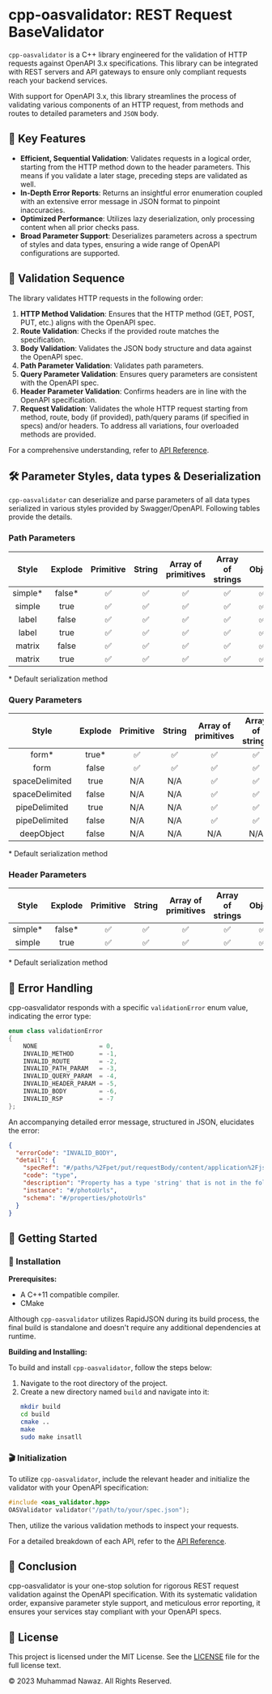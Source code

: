 # cpp-oasvalidator: REST Request BaseValidator

`cpp-oasvalidator` is a C++ library engineered for the validation of HTTP requests against OpenAPI 3.x specifications. This library can be integrated with REST servers and API gateways to ensure only compliant requests reach your backend services.

With support for OpenAPI 3.x, this library streamlines the process of validating various components of an HTTP request, from methods and routes to detailed parameters and `JSON` body.

## 🌟 Key Features
- **Efficient, Sequential Validation**: Validates requests in a logical order, starting from the HTTP method down to the header parameters. This means if you validate a later stage, preceding steps are validated as well.
- **In-Depth Error Reports**: Returns an insightful error enumeration coupled with an extensive error message in JSON format to pinpoint inaccuracies.
- **Optimized Performance**: Utilizes lazy deserialization, only processing content when all prior checks pass.
- **Broad Parameter Support**: Deserializes parameters across a spectrum of styles and data types, ensuring a wide range of OpenAPI configurations are supported.

## 📜 Validation Sequence
The library validates HTTP requests in the following order:

1. **HTTP Method Validation**: Ensures that the HTTP method (GET, POST, PUT, etc.) aligns with the OpenAPI spec.
2. **Route Validation**: Checks if the provided route matches the specification.
3. **Body Validation**: Validates the JSON body structure and data against the OpenAPI spec.
4. **Path Parameter Validation**: Validates path parameters.
5. **Query Parameter Validation**: Ensures query parameters are consistent with the OpenAPI spec.
6. **Header Parameter Validation**: Confirms headers are in line with the OpenAPI specification.
7. **Request Validation**: Validates the whole HTTP request starting from method, route, body (if provided), path/query params (if specified in specs) and/or headers. To address all variations, four overloaded methods are provided. 

For a comprehensive understanding, refer to [API Reference](API.md).

## 🛠 Parameter Styles, data types & Deserialization
`cpp-oasvalidator` can deserialize and parse parameters of all data types serialized in various styles provided by Swagger/OpenAPI. Following tables provide the details.

### Path Parameters
| **Style** | **Explode** | **Primitive** | **String** | **Array of primitives** | **Array of strings** | **Object** |
|:---------:|:-----------:|:-------------:|:----------:|:-----------------------:|:--------------------:|:----------:|
|  simple*  |   false*    |       ✅       |     ✅      |            ✅            |          ✅           |     ✅      |
|  simple   |    true     |       ✅       |     ✅      |            ✅            |          ✅           |     ✅      |
|   label   |    false    |       ✅       |     ✅      |            ✅            |          ✅           |     ✅      |
|   label   |    true     |       ✅       |     ✅      |            ✅            |          ✅           |     ✅      |
|  matrix   |    false    |       ✅       |     ✅      |            ✅            |          ✅           |     ✅      |
|  matrix   |    true     |       ✅       |     ✅      |            ✅            |          ✅           |     ✅      |

&#42; Default serialization method

### Query Parameters
|   **Style**    | **Explode** | **Primitive** | **String** | **Array of primitives** | **Array of strings** | **Object** |
|:--------------:|:-----------:|:-------------:|:----------:|:-----------------------:|:--------------------:|:----------:|
|     form*      |    true*    |       ✅       |     ✅      |            ✅            |          ✅           |     ✅      |
|      form      |    false    |       ✅       |     ✅      |            ✅            |          ✅           |     ✅      |
| spaceDelimited |    true     |      N/A      |    N/A     |            ✅            |          ✅           |    N/A     |
| spaceDelimited |    false    |      N/A      |    N/A     |            ✅            |          ✅           |    N/A     |
| pipeDelimited  |    true     |      N/A      |    N/A     |            ✅            |          ✅           |    N/A     |
| pipeDelimited  |    false    |      N/A      |    N/A     |            ✅            |          ✅           |    N/A     |
|   deepObject   |    false    |      N/A      |    N/A     |           N/A           |         N/A          |     ❌      |

&#42; Default serialization method

### Header Parameters
| **Style** | **Explode** | **Primitive** | **String** | **Array of primitives** | **Array of strings** | **Object** |
|:---------:|:-----------:|:-------------:|:----------:|:-----------------------:|:--------------------:|:----------:|
|  simple*  |   false*    |       ✅       |     ✅      |            ✅            |          ✅           |     ✅      |
|  simple   |    true     |       ✅       |     ✅      |            ✅            |          ✅           |     ✅      |

&#42; Default serialization method

## 🚫 Error Handling

cpp-oasvalidator responds with a specific `validationError` enum value, indicating the error type:

```cpp
enum class validationError
{
    NONE                 = 0,
    INVALID_METHOD       = -1,
    INVALID_ROUTE        = -2,
    INVALID_PATH_PARAM   = -3,
    INVALID_QUERY_PARAM  = -4,
    INVALID_HEADER_PARAM = -5,
    INVALID_BODY         = -6,
    INVALID_RSP          = -7
};
```

An accompanying detailed error message, structured in JSON, elucidates the error:

```JSON
{
  "errorCode": "INVALID_BODY",
  "detail": {
    "specRef": "#/paths/%2Fpet/put/requestBody/content/application%2Fjson/schema",
    "code": "type",
    "description": "Property has a type 'string' that is not in the following list: 'array'.",
    "instance": "#/photoUrls",
    "schema": "#/properties/photoUrls"
  }
}
```


## 🚀 Getting Started

### 🔧 Installation

**Prerequisites:**
- A C++11 compatible compiler.
- CMake

Although `cpp-oasvalidator` utilizes RapidJSON during its build process, the final build is standalone and doesn't require any additional dependencies at runtime.

**Building and Installing:**

To build and install `cpp-oasvalidator`, follow the steps below:

1. Navigate to the root directory of the project.
2. Create a new directory named `build` and navigate into it:
   ```bash
   mkdir build
   cd build
   cmake ..
   make
   sudo make insatll
   ```


### 🎬 Initialization
To utilize `cpp-oasvalidator`, include the relevant header and initialize the validator with your OpenAPI specification:

```cpp
#include <oas_validator.hpp>
OASValidator validator("/path/to/your/spec.json");
```

Then, utilize the various validation methods to inspect your requests.

For a detailed breakdown of each API, refer to the [API Reference](API.md).

## 📜 Conclusion
cpp-oasvalidator is your one-stop solution for rigorous REST request validation against the OpenAPI specification. With its systematic validation order, expansive parameter style support, and meticulous error reporting, it ensures your services stay compliant with your OpenAPI specs.

## 📄 License

This project is licensed under the MIT License. See the [LICENSE](LICENSE) file for the full license text.

© 2023 Muhammad Nawaz. All Rights Reserved.

